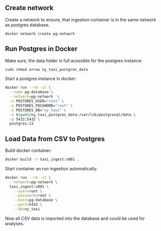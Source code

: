 ## Create network

Create a network to ensure, that ingestion container is in the same network as postgres database.
```bash
docker network create pg-network
```

## Run Postgres in Docker

Make sure, the data folder is full acessible for the postgres instance:
```bash
sudo chmod a+rwx ny_taxi_postgres_data
```

Start a postgres instance in docker:

```bash
docker run --rm -it \
  --name pg-database \
  --network=pg-network  \
  -e POSTGRES_USER="root" \
  -e POSTGRES_PASSWORD="root" \
  -e POSTGRES_DB="ny_taxi" \
  -v $(pwd)/ny_taxi_postgres_data:/var/lib/postgresql/data \
  -p 5432:5432 \
  postgres:13
```

## Load Data from CSV to Postgres

Build docker container:
```bash
docker build -t taxi_ingest:v001 .
```

Start container an run ingestion automatically:
```bash
docker run --rm -it \
  --network=pg-network \
  taxi_ingest:v001 \
    --user=root \
    --password=root \
    --host=pg-database \
    --port=5432 \
    --db=ny_taxi
```

Now all CSV data is imported into the database and could be used for analyses.
